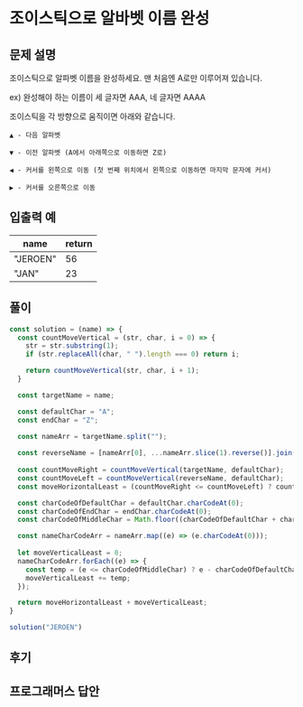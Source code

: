 # 조이스틱으로 알바벳 이름 완성

## 문제 설명
조이스틱으로 알파벳 이름을 완성하세요. 맨 처음엔 A로만 이루어져 있습니다.

ex) 완성해야 하는 이름이 세 글자면 AAA, 네 글자면 AAAA

조이스틱을 각 방향으로 움직이면 아래와 같습니다.

`▲ - 다음 알파벳`

`▼ - 이전 알파벳 (A에서 아래쪽으로 이동하면 Z로)`

`◀ - 커서를 왼쪽으로 이동 (첫 번째 위치에서 왼쪽으로 이동하면 마지막 문자에 커서)`

`▶ - 커서를 오른쪽으로 이동`

## 입출력 예
|name|return|
|---|---|
|"JEROEN"|56|
|"JAN"|23|

## 풀이

```js
const solution = (name) => {
  const countMoveVertical = (str, char, i = 0) => {
    str = str.substring(1);
    if (str.replaceAll(char, " ").length === 0) return i;

    return countMoveVertical(str, char, i + 1);
  }

  const targetName = name;

  const defaultChar = "A";
  const endChar = "Z";
  
  const nameArr = targetName.split("");

  const reverseName = [nameArr[0], ...nameArr.slice(1).reverse()].join('');
  
  const countMoveRight = countMoveVertical(targetName, defaultChar);
  const countMoveLeft = countMoveVertical(reverseName, defaultChar);
  const moveHorizontalLeast = (countMoveRight <= countMoveLeft) ? countMoveRight : countMoveLeft;

  const charCodeOfDefaultChar = defaultChar.charCodeAt(0);
  const charCodeOfEndChar = endChar.charCodeAt(0);
  const charCodeOfMiddleChar = Math.floor((charCodeOfDefaultChar + charCodeOfEndChar)/2);

  const nameCharCodeArr = nameArr.map((e) => (e.charCodeAt(0)));
  
  let moveVerticalLeast = 0;
  nameCharCodeArr.forEach((e) => {
    const temp = (e <= charCodeOfMiddleChar) ? e - charCodeOfDefaultChar : charCodeOfEndChar - e + 1;
    moveVerticalLeast += temp;
  });

  return moveHorizontalLeast + moveVerticalLeast;
}

solution("JEROEN")
```

## 후기


## 프로그래머스 답안


